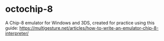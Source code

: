 # octochip-8
A Chip-8 emulator for Windows and 3DS, created for practice using this guide: https://multigesture.net/articles/how-to-write-an-emulator-chip-8-interpreter/
